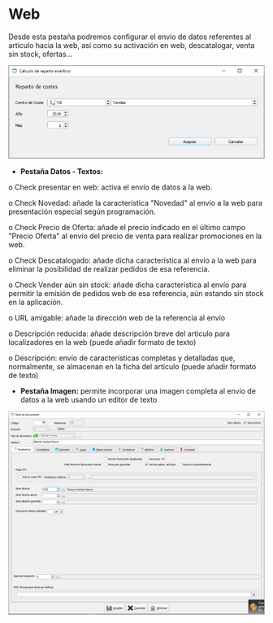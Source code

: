 # Web

Desde esta pestaña podremos configurar el envío de datos referentes al artículo hacia la web, así como su activación en web, descatalogar, venta sin stock, ofertas...

![](../../../../.gitbook/assets/image%20%28228%29.png)

* **Pestaña Datos - Textos:** 

o   Check presentar en web: activa el envío de datos a la web.

o   Check Novedad: añade la característica "Novedad" al envío a la web para presentación especial según programación.

o   Check Precio de Oferta: añade el precio indicado en el último campo "Precio Oferta" al envío del precio de venta para realizar promociones en la web.

o   Check Descatalogado: añade dicha característica al envío a la web para eliminar la posibilidad de realizar pedidos de esa referencia.

o   Check Vender aún sin stock: añade dicha característica al envío para permitir la emisión de pedidos web de esa referencia, aún estando sin stock en la aplicación.

o   URL amigable: añade la dirección web de la referencia al envío

o   Descripción reducida: añade descripción breve del artículo para localizadores en la web \(puede añadir formato de texto\)

o   Descripción: envío de características completas y detalladas que, normalmente, se almacenan en la ficha del artículo \(puede añadir formato de texto\)

* **Pestaña Imagen:** permite incorporar una imagen completa al envío de datos a la web usando un editor de texto

![](../../../../.gitbook/assets/image%20%286%29.png)



